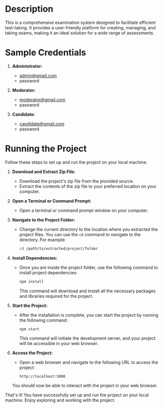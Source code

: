 # Description

This is a comprehensive examination system designed to facilitate efficient test-taking. It provides a user-friendly platform for creating, managing, and taking exams, making it an ideal solution for a wide range of assessments.

# Sample Credentials

1. **Administrator:**
    - admin@gmail.com
    - password

2. **Moderator:**
    - moderator@gmail.com
    - password

3. **Candidate:**
    - candidate@gmail.com
    - password

# Running the Project

Follow these steps to set up and run the project on your local machine:

1. **Download and Extract Zip File:**

   - Download the project's zip file from the provided source.
   - Extract the contents of the zip file to your preferred location on your computer.

2. **Open a Terminal or Command Prompt:**

   - Open a terminal or command prompt window on your computer.

3. **Navigate to the Project Folder:**

   - Change the current directory to the location where you extracted the project files. You can use the `cd` command to navigate to the directory. For example:

     ```bash
     cd /path/to/extracted/project/folder
     ```

4. **Install Dependencies:**

   - Once you are inside the project folder, use the following command to install project dependencies:

     ```bash
     npm install
     ```

     This command will download and install all the necessary packages and libraries required for the project.

5. **Start the Project:**

   - After the installation is complete, you can start the project by running the following command:

     ```bash
     npm start
     ```

     This command will initiate the development server, and your project will be accessible in your web browser.

6. **Access the Project:**

   - Open a web browser and navigate to the following URL to access the project:

     ```
     http://localhost:5000
     ```

   You should now be able to interact with the project in your web browser.

That's it! You have successfully set up and run the project on your local machine. Enjoy exploring and working with the project.

